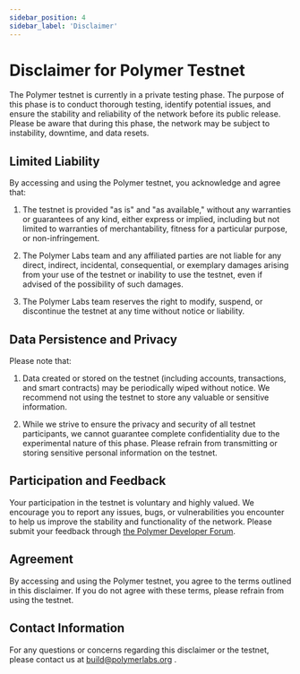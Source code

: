 ```yaml
---
sidebar_position: 4
sidebar_label: 'Disclaimer'
---
```


# Disclaimer for Polymer Testnet

The Polymer testnet is currently in a private testing phase. The purpose of this phase is to conduct thorough testing, identify potential issues, and ensure the stability and reliability of the network before its public release. Please be aware that during this phase, the network may be subject to instability, downtime, and data resets.

## Limited Liability

By accessing and using the Polymer testnet, you acknowledge and agree that:

1. The testnet is provided "as is" and "as available," without any warranties or guarantees of any kind, either express or implied, including but not limited to warranties of merchantability, fitness for a particular purpose, or non-infringement.
   
2. The Polymer Labs team and any affiliated parties are not liable for any direct, indirect, incidental, consequential, or exemplary damages arising from your use of the testnet or inability to use the testnet, even if advised of the possibility of such damages.
   
3. The Polymer Labs team reserves the right to modify, suspend, or discontinue the testnet at any time without notice or liability.

## Data Persistence and Privacy

Please note that:

1. Data created or stored on the testnet (including accounts, transactions, and smart contracts) may be periodically wiped without notice. We recommend not using the testnet to store any valuable or sensitive information.

2. While we strive to ensure the privacy and security of all testnet participants, we cannot guarantee complete confidentiality due to the experimental nature of this phase. Please refrain from transmitting or storing sensitive personal information on the testnet.

## Participation and Feedback

Your participation in the testnet is voluntary and highly valued. We encourage you to report any issues, bugs, or vulnerabilities you encounter to help us improve the stability and functionality of the network. Please submit your feedback through [the Polymer Developer Forum](https://forum.polymerlabs.org).

## Agreement

By accessing and using the Polymer testnet, you agree to the terms outlined in this disclaimer. If you do not agree with these terms, please refrain from using the testnet.

## Contact Information

For any questions or concerns regarding this disclaimer or the testnet, please contact us at build@polymerlabs.org .